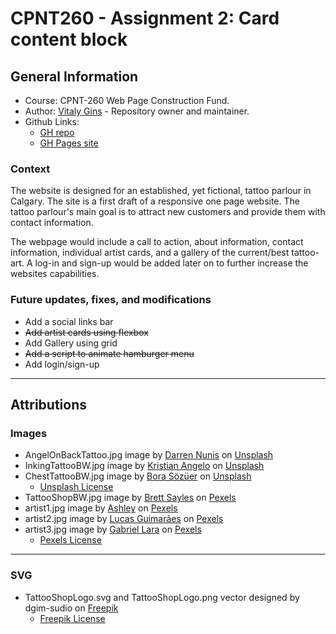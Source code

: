 # CPNT260 - Assignment 2: Card content block
## General Information
* Course: CPNT-260 Web Page Construction Fund.
* Author: [Vitaly Gins](https://github.com/gvitaly87) - Repository owner and maintainer.
* Github Links:
  * [GH repo](https://github.com/gvitaly87/cpnt260-a2)
  * [GH Pages site](https://gvitaly87.github.io/cpnt260-a2/)
### Context
The website is designed for an established, yet fictional, tattoo parlour in Calgary. The site is a first draft of a responsive one page website. The tattoo parlour's main goal is to attract new customers and provide them with contact information.

The webpage would include a call to action, about information, contact information, individual artist cards, and a gallery of the current/best tattoo-art. A log-in and sign-up would be added later on to further increase the websites capabilities.
### Future updates, fixes, and modifications
* Add a social links bar
* ~~Add artist cards using flexbox~~
* Add Gallery using grid
* ~~Add a script to animate hamburger menu~~
* Add login/sign-up
---
## Attributions
### Images
* AngelOnBackTattoo.jpg image by [Darren Nunis](https://unsplash.com/@dnunis) on [Unsplash](https://unsplash.com/photos/ftoD84_RRdM)
* InkingTattooBW.jpg image by [Kristian Angelo](https://unsplash.com/@kgadia87) on [Unsplash](https://unsplash.com/photos/xyJZvUL4_TY)
* ChestTattooBW.jpg image by [Bora Sözüer](https://unsplash.com/@ply3) on [Unsplash](https://unsplash.com/photos/F6VB3oH5ovA)
  * [Unsplash License](https://unsplash.com/license)
* TattooShopBW.jpg image by [Brett Sayles](https://www.pexels.com/@brett-sayles) on [Pexels](https://www.pexels.com/photo/grayscale-photo-of-tattoo-neon-signage-2087995/)
* artist1.jpg image by [Ashley](https://www.pexels.com/@ashley-3882192) on [Pexels](https://www.pexels.com/photo/smiling-tattooed-woman-with-cup-near-house-wall-5770495/)
* artist2.jpg image by [Lucas Guimarães](https://www.pexels.com/@lucasgfotografia) on [Pexels](https://www.pexels.com/photo/focused-bearded-man-drawing-tattoo-sketches-5131400/)
* artist3.jpg image by [Gabriel Lara](https://www.pexels.com/@gabriel-lara-1758051) on [Pexels](https://www.pexels.com/photo/woman-tattooing-the-arm-of-another-person-3657563/)
  * [Pexels License](https://www.pexels.com/license/)

---
### SVG
* TattooShopLogo.svg and TattooShopLogo.png vector designed by dgim-sudio on [Freepik](http://www.freepik.com)
  * [Freepik License](http://www.freepik.com/terms_of_use)

